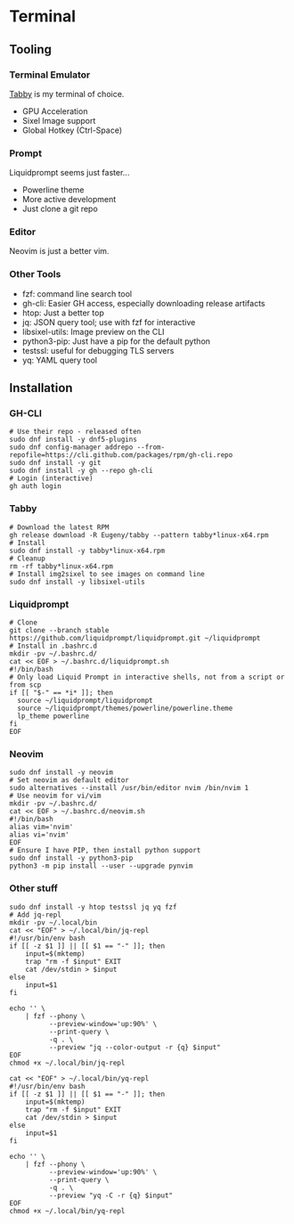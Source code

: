# Terminal

## Tooling
### Terminal Emulator
[Tabby](https://) is my terminal of choice.
- GPU Acceleration
- Sixel Image support
- Global Hotkey (Ctrl-Space)

### Prompt
Liquidprompt seems just faster...
- Powerline theme
- More active development
- Just clone a git repo

### Editor
Neovim is just a better vim.

### Other Tools
- fzf: command line search tool
- gh-cli: Easier GH access, especially downloading release artifacts
- htop: Just a better top
- jq: JSON query tool; use with fzf for interactive
- libsixel-utils: Image preview on the CLI
- python3-pip: Just have a pip for the default python
- testssl: useful for debugging TLS servers
- yq: YAML query tool

## Installation
### GH-CLI
```
# Use their repo - released often
sudo dnf install -y dnf5-plugins
sudo dnf config-manager addrepo --from-repofile=https://cli.github.com/packages/rpm/gh-cli.repo
sudo dnf install -y git 
sudo dnf install -y gh --repo gh-cli
# Login (interactive)
gh auth login
```

### Tabby
```
# Download the latest RPM
gh release download -R Eugeny/tabby --pattern tabby*linux-x64.rpm
# Install
sudo dnf install -y tabby*linux-x64.rpm
# Cleanup
rm -rf tabby*linux-x64.rpm
# Install img2sixel to see images on command line
sudo dnf install -y libsixel-utils
```

### Liquidprompt
```
# Clone
git clone --branch stable https://github.com/liquidprompt/liquidprompt.git ~/liquidprompt
# Install in .bashrc.d
mkdir -pv ~/.bashrc.d/
cat << EOF > ~/.bashrc.d/liquidprompt.sh
#!/bin/bash
# Only load Liquid Prompt in interactive shells, not from a script or from scp
if [[ "$-" == *i* ]]; then
  source ~/liquidprompt/liquidprompt
  source ~/liquidprompt/themes/powerline/powerline.theme
  lp_theme powerline
fi
EOF
```

### Neovim
```
sudo dnf install -y neovim
# Set neovim as default editor
sudo alternatives --install /usr/bin/editor nvim /bin/nvim 1
# Use neovim for vi/vim
mkdir -pv ~/.bashrc.d/
cat << EOF > ~/.bashrc.d/neovim.sh
#!/bin/bash
alias vim='nvim'
alias vi='nvim'
EOF
# Ensure I have PIP, then install python support
sudo dnf install -y python3-pip
python3 -m pip install --user --upgrade pynvim
```


### Other stuff
```
sudo dnf install -y htop testssl jq yq fzf
# Add jq-repl
mkdir -pv ~/.local/bin
cat << "EOF" > ~/.local/bin/jq-repl
#!/usr/bin/env bash
if [[ -z $1 ]] || [[ $1 == "-" ]]; then
    input=$(mktemp)
    trap "rm -f $input" EXIT
    cat /dev/stdin > $input
else
    input=$1
fi

echo '' \
    | fzf --phony \
          --preview-window='up:90%' \
          --print-query \
          -q . \
          --preview "jq --color-output -r {q} $input" 
EOF
chmod +x ~/.local/bin/jq-repl

cat << "EOF" > ~/.local/bin/yq-repl
#!/usr/bin/env bash
if [[ -z $1 ]] || [[ $1 == "-" ]]; then
    input=$(mktemp)
    trap "rm -f $input" EXIT
    cat /dev/stdin > $input
else
    input=$1
fi

echo '' \
    | fzf --phony \
          --preview-window='up:90%' \
          --print-query \
          -q . \
          --preview "yq -C -r {q} $input" 
EOF
chmod +x ~/.local/bin/yq-repl
```